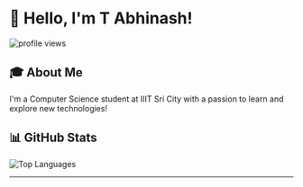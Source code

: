# 👋 Hello, I'm T Abhinash!


<p align="LEFT">
  <img src="https://komarev.com/ghpvc/?username=Abhi-sunny&label=Profile%20views&color=0e75b6&style=flat" alt="profile views" />
</p>


## 🎓 About Me

I'm a Computer Science student at IIIT Sri City with a passion to learn and explore new technologies!


## 📊 GitHub Stats

![Top Languages](https://github-readme-stats.vercel.app/api/top-langs?username=Abhi-sunnyy&show_icons=true&locale=en&layout=compact)


---
